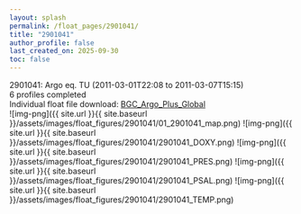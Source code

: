 ```yaml
---
layout: splash
permalink: /float_pages/2901041/
title: "2901041"
author_profile: false
last_created_on: 2025-09-30
toc: false
---
```

 
2901041: Argo eq. TU (2011-03-01T22:08 to 2011-03-07T15:15)\
6 profiles completed\
Individual float file download: [BGC_Argo_Plus_Global](https://ftp.soest.hawaii.edu/bgc_argo_plus/Individual_Floats/outliers_removed/2901041_Sprof_processed.nc)\
![img-png]({{ site.url }}{{ site.baseurl }}/assets/images/float_figures/2901041/01_2901041_map.png)
![img-png]({{ site.url }}{{ site.baseurl }}/assets/images/float_figures/2901041/2901041_DOXY.png)
![img-png]({{ site.url }}{{ site.baseurl }}/assets/images/float_figures/2901041/2901041_PRES.png)
![img-png]({{ site.url }}{{ site.baseurl }}/assets/images/float_figures/2901041/2901041_PSAL.png)
![img-png]({{ site.url }}{{ site.baseurl }}/assets/images/float_figures/2901041/2901041_TEMP.png)
